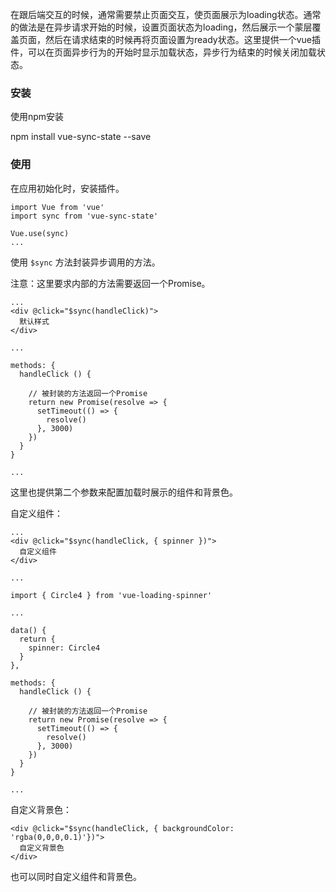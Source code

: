 在跟后端交互的时候，通常需要禁止页面交互，使页面展示为loading状态。通常的做法是在异步请求开始的时候，设置页面状态为loading，然后展示一个蒙层覆盖页面，然后在请求结束的时候再将页面设置为ready状态。这里提供一个vue插件，可以在页面异步行为的开始时显示加载状态，异步行为结束的时候关闭加载状态。

### 安装

使用npm安装

npm install vue-sync-state --save

### 使用

在应用初始化时，安装插件。

```
import Vue from 'vue'
import sync from 'vue-sync-state'

Vue.use(sync)
...
```

使用 `$sync` 方法封装异步调用的方法。

注意：这里要求内部的方法需要返回一个Promise。
```
...
<div @click="$sync(handleClick)">
  默认样式
</div>

...

methods: {
  handleClick () {

    // 被封装的方法返回一个Promise
    return new Promise(resolve => {
      setTimeout(() => {
        resolve()
      }, 3000)
    })
  }
}

...

```

这里也提供第二个参数来配置加载时展示的组件和背景色。

自定义组件：
```
...
<div @click="$sync(handleClick, { spinner })">
  自定义组件
</div>

...

import { Circle4 } from 'vue-loading-spinner'

...

data() {
  return {
    spinner: Circle4
  }
},

methods: {
  handleClick () {

    // 被封装的方法返回一个Promise
    return new Promise(resolve => {
      setTimeout(() => {
        resolve()
      }, 3000)
    })
  }
}

...
```

自定义背景色：

```
<div @click="$sync(handleClick, { backgroundColor: 'rgba(0,0,0,0.1)'})">
  自定义背景色
</div>

```

也可以同时自定义组件和背景色。
